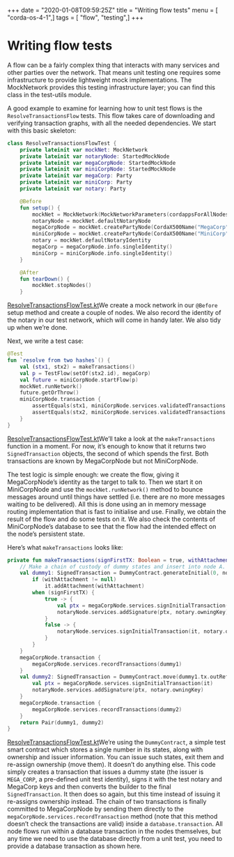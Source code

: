 +++
date = "2020-01-08T09:59:25Z"
title = "Writing flow tests"
menu = [ "corda-os-4-1",]
tags = [ "flow", "testing",]
+++



# Writing flow tests

A flow can be a fairly complex thing that interacts with many services and other parties over the network. That
            means unit testing one requires some infrastructure to provide lightweight mock implementations. The MockNetwork
            provides this testing infrastructure layer; you can find this class in the test-utils module.

A good example to examine for learning how to unit test flows is the `ResolveTransactionsFlow` tests. This
            flow takes care of downloading and verifying transaction graphs, with all the needed dependencies. We start
            with this basic skeleton:

```kotlin
class ResolveTransactionsFlowTest {
    private lateinit var mockNet: MockNetwork
    private lateinit var notaryNode: StartedMockNode
    private lateinit var megaCorpNode: StartedMockNode
    private lateinit var miniCorpNode: StartedMockNode
    private lateinit var megaCorp: Party
    private lateinit var miniCorp: Party
    private lateinit var notary: Party

    @Before
    fun setup() {
        mockNet = MockNetwork(MockNetworkParameters(cordappsForAllNodes = listOf(DUMMY_CONTRACTS_CORDAPP, enclosedCordapp())))
        notaryNode = mockNet.defaultNotaryNode
        megaCorpNode = mockNet.createPartyNode(CordaX500Name("MegaCorp", "London", "GB"))
        miniCorpNode = mockNet.createPartyNode(CordaX500Name("MiniCorp", "London", "GB"))
        notary = mockNet.defaultNotaryIdentity
        megaCorp = megaCorpNode.info.singleIdentity()
        miniCorp = miniCorpNode.info.singleIdentity()
    }

    @After
    fun tearDown() {
        mockNet.stopNodes()
    }

```
[ResolveTransactionsFlowTest.kt](https://github.com/corda/corda/blob/release/os/4.1/core/src/test/kotlin/net/corda/core/internal/ResolveTransactionsFlowTest.kt)We create a mock network in our `@Before` setup method and create a couple of nodes. We also record the identity
            of the notary in our test network, which will come in handy later. We also tidy up when we’re done.

Next, we write a test case:

```kotlin
@Test
fun `resolve from two hashes`() {
    val (stx1, stx2) = makeTransactions()
    val p = TestFlow(setOf(stx2.id), megaCorp)
    val future = miniCorpNode.startFlow(p)
    mockNet.runNetwork()
    future.getOrThrow()
    miniCorpNode.transaction {
        assertEquals(stx1, miniCorpNode.services.validatedTransactions.getTransaction(stx1.id))
        assertEquals(stx2, miniCorpNode.services.validatedTransactions.getTransaction(stx2.id))
    }
}

```
[ResolveTransactionsFlowTest.kt](https://github.com/corda/corda/blob/release/os/4.1/core/src/test/kotlin/net/corda/core/internal/ResolveTransactionsFlowTest.kt)We’ll take a look at the `makeTransactions` function in a moment. For now, it’s enough to know that it returns two
            `SignedTransaction` objects, the second of which spends the first. Both transactions are known by MegaCorpNode but
            not MiniCorpNode.

The test logic is simple enough: we create the flow, giving it MegaCorpNode’s identity as the target to talk to.
            Then we start it on MiniCorpNode and use the `mockNet.runNetwork()` method to bounce messages around until things have
            settled (i.e. there are no more messages waiting to be delivered). All this is done using an in memory message
            routing implementation that is fast to initialise and use. Finally, we obtain the result of the flow and do
            some tests on it. We also check the contents of MiniCorpNode’s database to see that the flow had the intended effect
            on the node’s persistent state.

Here’s what `makeTransactions` looks like:

```kotlin
private fun makeTransactions(signFirstTX: Boolean = true, withAttachment: SecureHash? = null): Pair<SignedTransaction, SignedTransaction> {
    // Make a chain of custody of dummy states and insert into node A.
    val dummy1: SignedTransaction = DummyContract.generateInitial(0, notary, megaCorp.ref(1)).let {
        if (withAttachment != null)
            it.addAttachment(withAttachment)
        when (signFirstTX) {
            true -> {
                val ptx = megaCorpNode.services.signInitialTransaction(it)
                notaryNode.services.addSignature(ptx, notary.owningKey)
            }
            false -> {
                notaryNode.services.signInitialTransaction(it, notary.owningKey)
            }
        }
    }
    megaCorpNode.transaction {
        megaCorpNode.services.recordTransactions(dummy1)
    }
    val dummy2: SignedTransaction = DummyContract.move(dummy1.tx.outRef(0), miniCorp).let {
        val ptx = megaCorpNode.services.signInitialTransaction(it)
        notaryNode.services.addSignature(ptx, notary.owningKey)
    }
    megaCorpNode.transaction {
        megaCorpNode.services.recordTransactions(dummy2)
    }
    return Pair(dummy1, dummy2)
}

```
[ResolveTransactionsFlowTest.kt](https://github.com/corda/corda/blob/release/os/4.1/core/src/test/kotlin/net/corda/core/internal/ResolveTransactionsFlowTest.kt)We’re using the `DummyContract`, a simple test smart contract which stores a single number in its states, along
            with ownership and issuer information. You can issue such states, exit them and re-assign ownership (move them).
            It doesn’t do anything else. This code simply creates a transaction that issues a dummy state (the issuer is
            `MEGA_CORP`, a pre-defined unit test identity), signs it with the test notary and MegaCorp keys and then
            converts the builder to the final `SignedTransaction`. It then does so again, but this time instead of issuing
            it re-assigns ownership instead. The chain of two transactions is finally committed to MegaCorpNode by sending them
            directly to the `megaCorpNode.services.recordTransaction` method (note that this method doesn’t check the
            transactions are valid) inside a `database.transaction`.  All node flows run within a database transaction in the
            nodes themselves, but any time we need to use the database directly from a unit test, you need to provide a database
            transaction as shown here.


